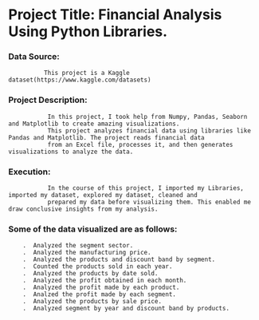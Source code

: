 # Project Title: Financial Analysis Using Python Libraries.

### Data Source:
              This project is a Kaggle dataset(https://www.kaggle.com/datasets)

### Project Description: 
               In this project, I took help from Numpy, Pandas, Seaborn and Matplotlib to create amazing visualizations.
               This project analyzes financial data using libraries like Pandas and Matplotlib. The project reads financial data
               from an Excel file, processes it, and then generates visualizations to analyze the data.
                     
### Execution: 
               In the course of this project, I imported my Libraries, imported my dataset, explored my dataset, cleaned and 
               prepared my data before visualizing them. This enabled me draw conclusive insights from my analysis.

### Some of the data visualized are as follows:
        .  Analyzed the segment sector.
        .  Analyzed the manufacturing price.
        .  Analyzed the products and discount band by segment.
        .  Counted the products sold in each year.
        .  Analyzed the products by date sold.
        .  Analyzed the profit obtained in each month.
        .  Analyzed the profit made by each product.
        .  Analzed the profit made by each segment.
        .  Analyzed the products by sale price.
        .  Analyzed segment by year and discount band by products.
    




